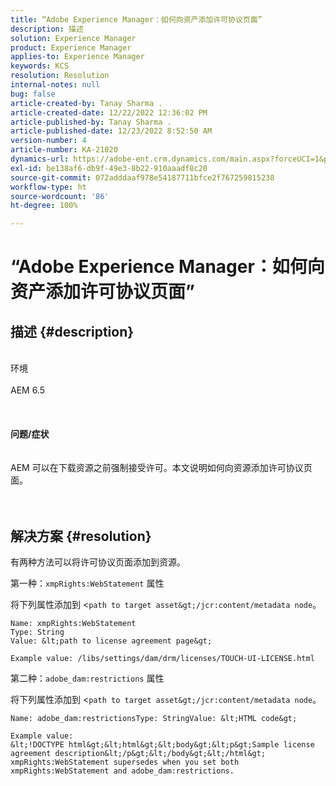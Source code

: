 ```yaml
---
title: “Adobe Experience Manager：如何向资产添加许可协议页面”
description: 描述
solution: Experience Manager
product: Experience Manager
applies-to: Experience Manager
keywords: KCS
resolution: Resolution
internal-notes: null
bug: false
article-created-by: Tanay Sharma .
article-created-date: 12/22/2022 12:36:02 PM
article-published-by: Tanay Sharma .
article-published-date: 12/23/2022 8:52:50 AM
version-number: 4
article-number: KA-21020
dynamics-url: https://adobe-ent.crm.dynamics.com/main.aspx?forceUCI=1&pagetype=entityrecord&etn=knowledgearticle&id=e851b830-f581-ed11-81ac-6045bd006239
exl-id: be138af6-db9f-49e3-8b22-910aaadf8c20
source-git-commit: 072adddaaf978e54187711bfce2f767259815238
workflow-type: ht
source-wordcount: '86'
ht-degree: 100%

---
```


# “Adobe Experience Manager：如何向资产添加许可协议页面”

## 描述 {#description}

<br>环境<br><br>AEM 6.5<br><br> <br><br><b>问题/症状</b><br><br><br>AEM 可以在下载资源之前强制接受许可。本文说明如何向资源添加许可协议页面。<br><br> 

## 解决方案 {#resolution}


有两种方法可以将许可协议页面添加到资源。

第一种：`xmpRights:WebStatement` 属性

将下列属性添加到 &lt;`path to target asset&gt;/jcr:content/metadata node`。




```
Name: xmpRights:WebStatement
Type: String
Value: &lt;path to license agreement page&gt;
```




`Example value: /libs/settings/dam/drm/licenses/TOUCH-UI-LICENSE.html`



第二种：`adobe_dam:restrictions` 属性

将下列属性添加到 &lt;`path to target asset&gt;/jcr:content/metadata node`。




```
Name: adobe_dam:restrictionsType: StringValue: &lt;HTML code&gt;
```







```
Example value:
&lt;!DOCTYPE html&gt;&lt;html&gt;&lt;body&gt;&lt;p&gt;Sample license agreement description&lt;/p&gt;&lt;/body&gt;&lt;/html&gt;
xmpRights:WebStatement supersedes when you set both xmpRights:WebStatement and adobe_dam:restrictions.
```
